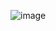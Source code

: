 ![image](https://user-images.githubusercontent.com/49785969/125314968-aefb2100-e304-11eb-9a35-744597ecfecb.png)
